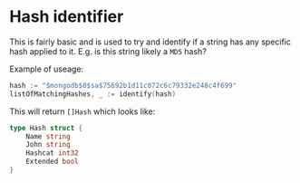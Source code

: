 # Hash identifier

This is fairly basic and is used to try and identify if a string has any specific hash applied to it. E.g. is this string likely a `MD5` hash?

Example of useage:
```go
hash := "$mongodb$0$sa$75692b1d11c072c6c79332e248c4f699"
listOfMatchingHashes, _ := identify(hash)
```

This will return `[]Hash` which looks like:
```go
type Hash struct {
    Name string
    John string
    Hashcat int32
    Extended bool
}
```
